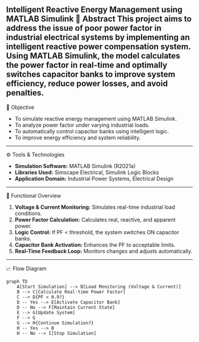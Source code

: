 Intelligent Reactive Energy Management using MATLAB Simulink
📘 Abstract
This project aims to address the issue of poor power factor in industrial electrical systems by implementing an intelligent reactive power compensation system. Using MATLAB Simulink, the model calculates the power factor in real-time and optimally switches capacitor banks to improve system efficiency, reduce power losses, and avoid penalties.
---
🎯 Objective
- To simulate reactive energy management using MATLAB Simulink.
- To analyze power factor under varying industrial loads.
- To automatically control capacitor banks using intelligent logic.
- To improve energy efficiency and system reliability.
---
⚙️ Tools & Technologies
- **Simulation Software:** MATLAB Simulink (R2021a)
- **Libraries Used:** Simscape Electrical, Simulink Logic Blocks
- **Application Domain:** Industrial Power Systems, Electrical Design
---
🧠 Functional Overview
1. **Voltage & Current Monitoring:** Simulates real-time industrial load conditions.
2. **Power Factor Calculation:** Calculates real, reactive, and apparent power.
3. **Logic Control:** If PF < threshold, the system switches ON capacitor banks.
4. **Capacitor Bank Activation:** Enhances the PF to acceptable limits.
5. **Real-Time Feedback Loop:** Monitors changes and adjusts automatically.
---
📈 Flow Diagram
```mermaid
graph TD
    A[Start Simulation] --> B[Load Monitoring (Voltage & Current)]
    B --> C[Calculate Real-time Power Factor]
    C --> D{PF < 0.9?}
    D -- Yes --> E[Activate Capacitor Bank]
    D -- No --> F[Maintain Current State]
    E --> G[Update System]
    F --> G
    G --> H{Continue Simulation?}
    H -- Yes --> B
    H -- No --> I[Stop Simulation]
